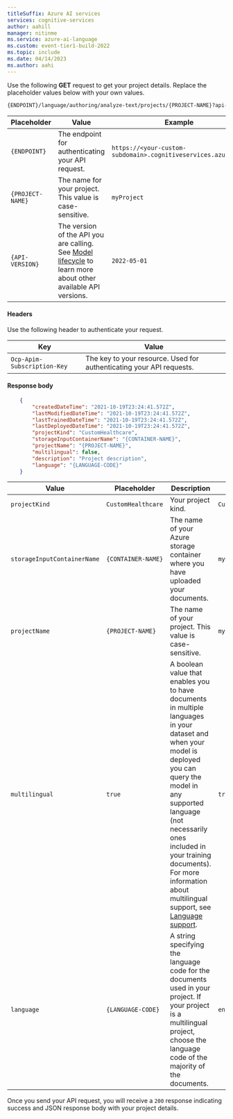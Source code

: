 ```yaml
---
titleSuffix: Azure AI services
services: cognitive-services
author: aahill
manager: nitinme
ms.service: azure-ai-language
ms.custom: event-tier1-build-2022
ms.topic: include
ms.date: 04/14/2023
ms.author: aahi
---
```


Use the following **GET** request to get your project details. Replace the placeholder values below with your own values. 

```rest
{ENDPOINT}/language/authoring/analyze-text/projects/{PROJECT-NAME}?api-version={API-VERSION}
```

|Placeholder  |Value  | Example |
|---------|---------|---------|
|`{ENDPOINT}`     | The endpoint for authenticating your API request.   | `https://<your-custom-subdomain>.cognitiveservices.azure.com` |
|`{PROJECT-NAME}`     | The name for your project. This value is case-sensitive.  | `myProject` |
|`{API-VERSION}`     | The version of the API you are calling. See [Model lifecycle](../../../concepts/model-lifecycle.md#choose-the-model-version-used-on-your-data) to learn more about other available API versions.  | `2022-05-01` |

#### Headers

Use the following header to authenticate your request. 

|Key|Value|
|--|--|
|`Ocp-Apim-Subscription-Key`| The key to your resource. Used for authenticating your API requests.|

#### Response body

```json
    {
        "createdDateTime": "2021-10-19T23:24:41.572Z",
        "lastModifiedDateTime": "2021-10-19T23:24:41.572Z",
        "lastTrainedDateTime": "2021-10-19T23:24:41.572Z",
        "lastDeployedDateTime": "2021-10-19T23:24:41.572Z",
        "projectKind": "CustomHealthcare",
        "storageInputContainerName": "{CONTAINER-NAME}",
        "projectName": "{PROJECT-NAME}",
        "multilingual": false,
        "description": "Project description",
        "language": "{LANGUAGE-CODE}"
    }
```

|Value | Placeholder  | Description | Example |
|---------|---------|---------|---------|
| `projectKind` | `CustomHealthcare` | Your project kind. | `CustomHealthcare` |
| `storageInputContainerName` | `{CONTAINER-NAME}` | The name of your Azure storage container where you have uploaded your documents.   | `myContainer` |
| `projectName` | `{PROJECT-NAME}` | The name of your project. This value is case-sensitive. | `myProject` |
| `multilingual` | `true`| A boolean value that enables you to have documents in multiple languages in your dataset and when your model is deployed you can query the model in any supported language (not necessarily ones included in your training documents). For more information about multilingual support, see [Language support](../../language-support.md). | `true`|
| `language` | `{LANGUAGE-CODE}` |  A string specifying the language code for the documents used in your project. If your project is a multilingual project, choose the language code of the majority of the documents. |`en`|

Once you send your API request, you will receive a `200` response indicating success and JSON response body with your project details.
